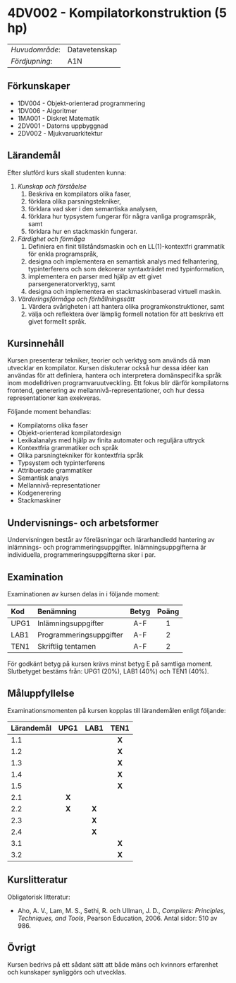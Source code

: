 # 4DV002 - Kompilatorkonstruktion (5 hp)

|     |     |
| --- | --- | 
| *Huvudområde*: | Datavetenskap | 
| *Fördjupning*: | A1N | 

## Förkunskaper

- 1DV004 - Objekt-orienterad programmering  
- 1DV006 - Algoritmer
- 1MA001 - Diskret Matematik
- 2DV001 - Datorns uppbyggnad 
- 2DV002 - Mjukvaruarkitektur

## Lärandemål

Efter slutförd kurs skall studenten kunna:

1. *Kunskap och förståelse*
    1. Beskriva en kompilators olika faser,
    2. förklara olika parsningstekniker,
    3. förklara vad sker i den semantiska analysen, 
    4. förklara hur typsystem fungerar för några vanliga programspråk, samt
    5. förklara hur en stackmaskin fungerar.
2. *Färdighet och förmåga*
    1. Definiera en finit tillståndsmaskin och en LL(1)-kontextfri grammatik för enkla programspråk,
    2. designa och implementera en semantisk analys med felhantering, typinterferens och som dekorerar syntaxträdet med typinformation, 
    3. implementera en parser med hjälp av ett givet parsergeneratorverktyg, samt
    4. designa och implementera en stackmaskinbaserad virtuell maskin.
3. *Värderingsförmåga och förhållningssätt*
    1. Värdera svårigheten i att hantera olika programkonstruktioner, samt
    2. välja och reflektera över lämplig formell notation för att beskriva ett givet formellt språk.

## Kursinnehåll

Kursen presenterar tekniker, teorier och verktyg som används då man utvecklar en kompilator. Kursen diskuterar också hur dessa idéer  kan användas för att definiera, hantera och interpretera domänspecifika språk inom modelldriven programvaruutveckling. Ett fokus blir därför kompilatorns frontend, generering av mellannivå-representationer, och hur dessa representationer kan exekveras. 

Följande moment behandlas:

- Kompilatorns olika faser
- Objekt­-orienterad kompilatordesign  
- Lexikalanalys med hjälp av finita automater och reguljära uttryck 
- Kontextfria grammatiker och språk 
- Olika parsningtekniker för kontextfria språk 
- Typsystem och typinterferens
- Attribuerade grammatiker
- Semantisk analys
- Mellannivå-representationer
- Kodgenerering
- Stackmaskiner

## Undervisnings- och arbetsformer

Undervisningen består av föreläsningar och lärarhandledd hantering av inlämnings- och programmeringsuppgifter. Inlämningsuppgifterna är individuella, programmeringsuppgifterna sker i par.  

## Examination

Examinationen av kursen delas in i följande moment:

| Kod  | Benämning             | Betyg | Poäng | 
| :--- | :-------------------- | :---: | :---: |
| UPG1 | Inlämningsuppgifter   | A-F   | 1     |
| LAB1 | Programmeringsuppgifter | A-F   | 2     |
| TEN1 | Skriftlig tentamen    | A-F   | 2     |

För godkänt betyg på kursen krävs minst betyg E på samtliga moment. Slutbetyget bestäms från: UPG1 (20%), LAB1 (40%) och TEN1 (40%).

## Måluppfyllelse

Examinationsmomenten på kursen kopplas till lärandemålen enligt följande:

| Lärandemål | UPG1  | LAB1  | TEN1  | 
| :--------- | :---: | :---: | :---: |
| 1.1        |       |       | **X** |
| 1.2        |       |       | **X** |
| 1.3        |       |       | **X** |
| 1.4        |       |       | **X** |
| 1.5        |       |       | **X** |
| 2.1        | **X** |       |       |
| 2.2        | **X** | **X** |       |
| 2.3        |       | **X** |       |
| 2.4        |       | **X** |       |
| 3.1        |       |       | **X** |
| 3.2        |       |       | **X** |

## Kurslitteratur

Obligatorisk litteratur:

- Aho, A. V., Lam, M. S., Sethi, R. och Ullman, J. D., *Compilers: Principles, Techniques, and Tools*, Pearson Education, 2006. Antal sidor: 510 av 986.

## Övrigt

Kursen bedrivs på ett sådant sätt att både mäns och kvinnors erfarenhet och kunskaper synliggörs och utvecklas.
